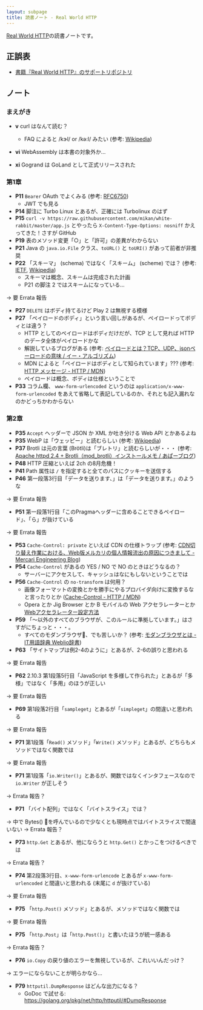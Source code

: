 ```yaml
---
layout: subpage
title: 読書ノート - Real World HTTP
---
```


[Real World HTTP](/workshop/13-http)の読書ノートです。

## 正誤表

- [書籍『Real World HTTP』のサポートリポジトリ](https://github.com/oreilly-japan/real-world-http)

## ノート

### まえがき

* **v** curl はなんて読む？
  * FAQ によると /kɝl/ or /kə:l/ みたい (参考: [Wikipedia](https://en.wikipedia.org/wiki/CURL))

* **vi** WebAssembly は本書の対象外か...

* **xi** Gogrand は GoLand として正式リリースされた

### 第1章

* **P11** `Bearer` OAuth でよくみる (参考: [RFC6750](https://tools.ietf.org/html/rfc6750#section-6.1.1))
  * JWT でも見る
* **P14** 脚注に Turbo Linux とあるが、正確には Turbolinux のはず
* **P15** `curl -v https://raw.githubusercontent.com/mikan/white-rabbit/master/app.js` とやったら `X-Content-Type-Options: nosniff` かえってきた！さすが GitHub
* **P19** 表のメソッド変更「○」と「許可」の差異がわからない
* **P21** Java の `java.io.File` クラス、`toURL()` と `toURI()` があって前者が非推奨
* **P22** 「スキーマ」 (schema) ではなく「スキーム」 (scheme) では？ (参考: [IETF](https://tools.ietf.org/html/rfc1945#section-3.2.2), [Wikipedia](https://ja.wikipedia.org/wiki/%E3%82%B9%E3%82%AD%E3%83%BC%E3%83%9E))
  * スキーマは概念、スキームは完成された計画
  * P21 の脚注 2 ではスキームになっている...

→ 要 Errata 報告

* **P27** `DELETE` はボディ持てるけど Play 2 は無視する模様
* **P27** 「ペイロードのボディ」という言い回しがあるが、ペイロードってボディとは違う？
  * HTTP としてのペイロードはボディだけだが、TCP として見れば HTTP のデータ全体がペイロードかな
  * 解説しているブログがある (参考: [ペイロードとは？TCP、UDP、jsonペーロードの意味 / イー・アルゴリズム](https://e-algorithm.xyz/payload/))
  * MDN によると「ペイロードはボディとして知られています」??? (参考: [HTTP メッセージ - HTTP / MDN](https://developer.mozilla.org/ja/docs/Web/HTTP/Messages))
  * ペイロードは概念、ボディは仕様ということで
* **P33** コラム欄、 `www-form-urlencoded` というのは `application/x-www-form-urlencoded` をあえて省略して表記しているのか、それとも記入漏れなのかどっちかわからない

### 第2章

* **P35** `Accept` ヘッダーで JSON か XML か吐き分ける Web API とかあるよね
* **P35** WebP は「ウェッピー」と読むらしい (参考: [Wikipedia](https://ja.wikipedia.org/wiki/WebP))
* **P37** Brotli は元の言葉 (Brötli)は「ブレトリ」と読むらしいが・・・ (参考: [Apache httpd 2.4 + Brotli（mod_brotli）インストールメモ / あぱーブログ](https://blog.apar.jp/linux/7956/))
* **P48** HTTP 圧縮といえば 2ch の8月危機！
* **P41** Path 属性は `/` を指定すると全てのパスにクッキーを送信する
* **P46** 第一段落3行目「データを送ります、」は「データを送ります。」のような

→ 要 Errata 報告

* **P51** 第一段落1行目「このPragmaヘッダーに含めることできるペイロード」、「ら」が抜けている

→ 要 Errata 報告

* **P53** `Cache-Control: private` といえば CDN の仕様トラップ (参考: [CDN切り替え作業における、Web版メルカリの個人情報流出の原因につきまして - Mercari Engineering Blog](http://tech.mercari.com/entry/2017/06/22/204500))
* **P54** `Cache-Control` があるの YES / NO で NO のときはどうなるの？
  * サーバーにアクセスして、キャッシュはなにもしないということでは
* **P56** `Cache-Control` の `no-transform` は何用？
  * 画像フォーマットの変換とかを勝手にやるプロバイダ向けに変換するなと言ったりとか ([Cache-Control - HTTP / MDN](https://developer.mozilla.org/ja/docs/Web/HTTP/Headers/Cache-Control))
  * Opera とか Jig Browser とか B モバイルの Web アクセラレーターとか [Webアクセラレーター設定方法](http://www.bmobile.ne.jp/devices/accelerator.html)
* **P59** 「〜以外のすべてのブラウザが、このルールに準拠しています。」はさすがにちょっと・・・。
  * すべてのモダンブラウザ、でも苦しいか？ (参考: [モダンブラウザとは - IT用語辞典 Weblio辞書](https://www.weblio.jp/content/%E3%83%A2%E3%83%80%E3%83%B3%E3%83%96%E3%83%A9%E3%82%A6%E3%82%B6))
* **P63** 「サイトマップは例2-4のように」とあるが、2-6の誤りと思われる

→ 要 Errata 報告

* **P62** 2.10.3 第1段落5行目「JavaScript を多様して作られた」とあるが「多様」ではなく「多用」のほうが正しい

→ 要 Errata 報告

* **P69** 第1段落2行目「`sampleget`」とあるが「`simpleget`」の間違いと思われる

→ 要 Errata 報告

* **P71** 第1段落「`Read()` メソッド」「`Write()` メソッド」とあるが、どちらもメソッドではなく関数では

→ 要 Errata 報告

* **P71** 第1段落「`io.Writer()`」とあるが、関数ではなくインタフェースなので `io.Writer` が正しそう

→ Errata 報告？

* **P71** 「バイト配列」ではなく「バイトスライス」では？

→ 中で Bytes() を呼んでいるので少なくとも現時点ではバイトスライスで間違いない
→ Errata 報告？

* **P73** `http.Get` とあるが、他にならうと `http.Get()` とかっこをつけるべきでは

→ Errata 報告？

* **P74** 第2段落3行目、`x-www-form-urlencode` とあるが `x-www-form-urlencoded` と間違いと思われる (末尾に `d` が抜けている)

→ 要 Errata 報告

* **P75** 「`http.Post()` メソッド」とあるが、メソッドではなく関数では

→ 要 Errata 報告

* **P75** 「`http.Post`」は「`http.Post()`」と書いたほうが統一感ある

→ Errata 報告？

* **P76** `io.Copy` の戻り値のエラーを無視しているが、これいいんだっけ？

→ エラーにならないことが明らかなら...

* **P79** `httputil.DumpResponse` はどんな出力になる？
  * GoDoc で試せる: https://golang.org/pkg/net/http/httputil/#DumpResponse
